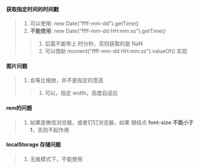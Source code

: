 
#### 获取指定时间的时间戳
> 1. 可以使用: new Date("ffff-mm-dd").getTime()
> 2. **不能使用**: new Date("ffff-mm-dd HH:mm:ss").getTime()
>> 1. 后面不能带上 时分秒，否则获取的是 NaN
>> 2. 可以借助 moment("ffff-mm-dd HH:mm:ss").valueOf() 实现



#### 图片问题
> 1. 会等比缩放，并不是指定的宽高
>> 1. 可以，指定 width，高度自适应



#### rem的问题
> 1. 如果是微信浏览器，或者钉钉浏览器，如果
根结点 **font-size 不能小于 1**，否则不起作用



#### localStorage 存储问题
> 1. 无痕模式下，不能使用
